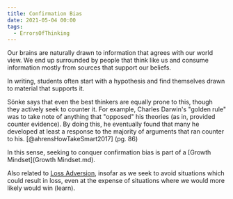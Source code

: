 ```yaml
---
title: Confirmation Bias
date: 2021-05-04 00:00
tags:
  - ErrorsOfThinking
---
```


Our brains are naturally drawn to information that agrees with our world view. We end up surrounded by people that think like us and consume information mostly from sources that support our beliefs.

In writing, students often start with a hypothesis and find themselves drawn to material that supports it.

Sönke says that even the best thinkers are equally prone to this, though they actively seek to counter it. For example, Charles Darwin's "golden rule" was to take note of anything that "opposed" his theories (as in, provided counter evidence). By doing this, he eventually found that many he developed at least a response to the majority of arguments that ran counter to his. [@ahrensHowTakeSmart2017] (pg. 86)

In this sense, seeking to conquer confirmation bias is part of a [Growth Mindset](Growth Mindset.md).

Also related to [Loss Adversion](loss-adversion.md), insofar as we seek to avoid situations which could result in loss, even at the expense of situations where we would more likely would win (learn).
